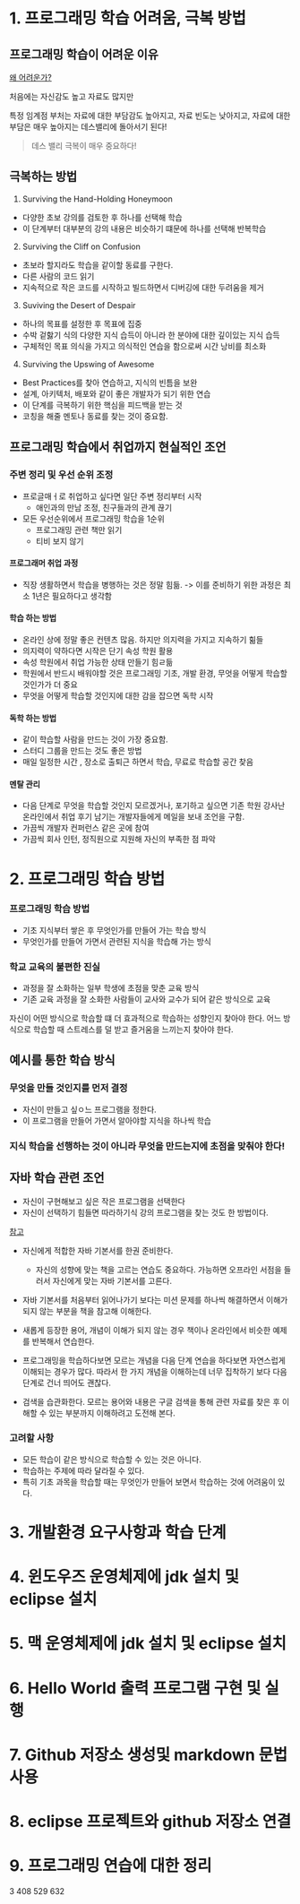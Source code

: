 # 1. 프로그래밍 학습 어려움, 극복 방법

## 프로그래밍 학습이 어려운 이유

[왜 어려운가? ](https://www.thinkful.com/blog/why-learning-to-code-is-so-damn-hard/)

처음에는 자신감도 높고 자료도 많지만

특정 임계점 부처는 자료에 대한 부담감도 높아지고,
자료 빈도는 낮아지고,
자료에 대한 부담은 매우 높아지는 데스밸리에 돌아서기 된다!

> 데스 밸리 극복이 매우 중요하다!

## 극복하는 방법

1. Surviving the Hand-Holding Honeymoon

- 다양한 초보 강의를 검토한 후 하나를 선택해 학습
- 이 단계부터 대부분의 강의 내용은 비슷하기 떄문에 하나를 선택해 반복학습

2. Surviving the Cliff on Confusion

- 초보라 할지라도 학습을 같이할 동료를 구한다.
- 다른 사람의 코드 읽기
- 지속적으로 작은 코드를 시작하고 빌드하면서 디버깅에 대한 두려움을 제거

3. Suviving the Desert of Despair

- 하나의 목표를 설정한 후 목표에 집중
- 수박 겉핧기 식의 다양한 지식 습득이 아니라 한 분야에 대한 깊이있는 지식 습득
- 구체적인 목표 의식을 가지고 의식적인 연습을 함으로써 시간 낭비를 최소화

4. Surviving the Upswing of Awesome

- Best Practices를 찾아 연습하고, 지식의 빈틈을 보완
- 설계, 아키텍처, 배포와 같이 좋은 개발자가 되기 위한 연습
- 이 단계를 극복하기 위한 핵심을 피드백을 받는 것
- 코칭을 해줄 멘토나 동료를 찾는 것이 중요함.

## 프로그래밍 학습에서 취업까지 현실적인 조언

### 주변 정리 및 우선 순위 조정

- 프로글매ㅓ로 취업하고 싶다면 일단 주변 정리부터 시작
  - 애인과의 만남 조정, 친구들과의 관계 끊기
- 모든 우선순위에서 프로그래밍 학습을 1순위
  - 프로그래밍 관련 책만 읽기
  - 티비 보지 않기

#### 프로그래머 취업 과정

- 직장 생활하면서 학습을 병행하는 것은 정말 힘듦.
  -> 이를 준비하기 위한 과정은 최소 1년은 필요하다고 생각함

#### 학습 하는 방법

- 온라인 상에 정말 좋은 컨텐츠 많음. 하지만 의지력을 가지고 지속하기 힒들
- 의지력이 약하다면 시작은 단기 속성 학원 활용
- 속성 학원에서 취업 가능한 상태 만들기 힘ㄹ듦
- 학원에서 반드시 배워야할 것은 프로그래밍 기초, 개발 환경, 무엇을 어떻게 학습할것인가가 더 중요
- 무엇을 어떻게 학습할 것인지에 대한 감을 잡으면 독학 시작

#### 독학 하는 방법

- 같이 학습할 사람을 만드는 것이 가장 중요함.
- 스터디 그룹을 만드는 것도 좋은 방법
- 매일 일정한 시간 , 장소로 출퇴근 하면서 학습, 무료로 학습할 공간 찾음

#### 멘탈 관리

- 다음 단계로 무엇을 학습할 것인지 모르겠거나, 포기하고 싶으면 기존 학원 강사난 온라인에서 취업 후기 남기는 개발자들에게 메일을 보내 조언을 구함.
- 가끔씩 개발자 컨퍼런스 같은 곳에 참여
- 가끔씩 회사 인턴, 정직원으로 지원해 자신의 부족한 점 파악

# 2. 프로그래밍 학습 방법

### 프로그래밍 학습 방법

- 기초 지식부터 쌓은 후 무엇인가를 만들어 가는 학습 방식
- 무엇인가를 만들어 가면서 관련된 지식을 학습해 가는 방식

### 학교 교육의 불편한 진실

- 과정을 잘 소화하는 일부 학생에 초점을 맞춘 교육 방식
- 기존 교육 과정을 잘 소화한 사람들이 교사와 교수가 되어 같은 방식으로 교육

자신이 어떤 방식으로 학습할 떄 더 효과적으로 학습하는 성향인지 찾아야 한다.
어느 방식으로 학습할 때 스트레스를 덜 받고 즐거움을 느끼는지 찾아야 한다.

## 예시를 통한 학습 방식

### 무엇을 만들 것인지를 먼저 결정

- 자신이 만들고 싶ㅇ느 프로그램을 정한다.
- 이 프로그램을 만들어 가면서 알아야할 지식을 하나씩 학습

### 지식 학습을 선행하는 것이 아니라 무엇을 만드는지에 초점을 맞춰야 한다!

## 자바 학습 관련 조언

- 자신이 구현해보고 싶은 작은 프로그램을 선택한다
- 자신이 선택하기 힘들면 따라하기식 강의 프로그램을 찾는 것도 한 방법이다.

[참고](https://nextstep.camp/courses)

- 자신에게 적합한 자바 기본서를 한권 준비한다.
  - 자신의 성향에 맞는 책을 고르는 연습도 중요하다. 가능하면 오프라인 서점을 들러서 자신에게 맞는 자바 기본서를 고른다.
- 자바 기본서를 처음부터 읽어나가기 보다는 미션 문제를 하나씩 해결하면서 이해가 되지 않는 부분을 책을 참고해 이해한다.

- 새롭게 등장한 용어, 개념이 이해가 되지 않는 경우 책이나 온라인에서 비슷한 예제를 반복해서 연습한다.
- 프로그래밍을 학습하다보면 모르는 개념을 다음 단계 연습을 하다보면 자연스럽게 이해되는 경우가 많다. 따라서 한 가지 개념을 이해하는데 너무 집착하기 보다 다음 단계로 건너 띄어도 괜찮다.
- 검색을 습관화한다. 모르는 용어와 내용은 구글 검색을 통해 관련 자료를 찾은 후 이해할 수 있는 부분까지 이해하려고 도전해 본다.

### 고려할 사항

- 모든 학습이 같은 방식으로 학습할 수 있는 것은 아니다.
- 학습하는 주제에 따라 달라질 수 있다.
- 특히 기초 과목을 학습할 때는 무엇인가 만들어 보면서 학습하는 것에 어려움이 있다.

# 3. 개발환경 요구사항과 학습 단계

# 4. 윈도우즈 운영체제에 jdk 설치 및 eclipse 설치

# 5. 맥 운영체제에 jdk 설치 및 eclipse 설치

# 6. Hello World 출력 프로그램 구현 및 실행

# 7. Github 저장소 생성및 markdown 문법 사용

# 8. eclipse 프로젝트와 github 저장소 연결

# 9. 프로그래밍 연습에 대한 정리

3
408
529
632
